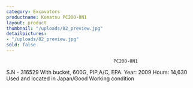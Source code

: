 ```yaml
---
category: Excavators
productname: Komatsu PC200-8N1
layout: product
thumbnail: "/uploads/82_preview.jpg"
detailpictures:
- "/uploads/82_preview.jpg"
sold: false
---
```


                                            PC200-8N1
S.N - 316529
With bucket, 600G, PIP,A/C, EPA.
Year: 2009
Hours: 14,630&nbsp;
Used and located in Japan/Good Working condition


